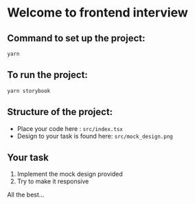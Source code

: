 # Welcome to frontend interview
## Command to set up the project:
`yarn`
## To run the project:
`yarn storybook`

## Structure of the project:
* Place your code here : `src/index.tsx`
* Design to your task is found here: `src/mock_design.png`

## Your task
  1. Implement the mock design provided
  1. Try to make it responsive


All the best...